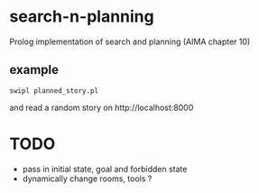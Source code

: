 # search-n-planning
Prolog implementation of search and planning (AIMA chapter 10)


## example

`swipl planned_story.pl`

and read a random story on http://localhost:8000


# TODO

* pass in initial state, goal and forbidden state
* dynamically change rooms, tools ?
